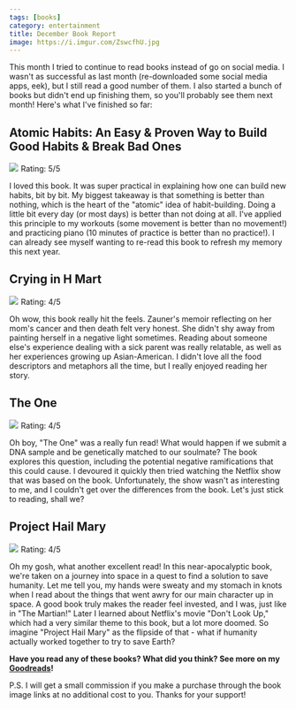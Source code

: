 ```yaml
---
tags: [books]
category: entertainment
title: December Book Report
image: https://i.imgur.com/ZswcfhU.jpg
---
```


This month I tried to continue to read books instead of go on social media. I wasn't as successful as last month (re-downloaded some social media apps, eek), but I still read a good number of them. I also started a bunch of books but didn't end up finishing them, so you'll probably see them next month! Here's what I've finished so far:

## Atomic Habits: An Easy & Proven Way to Build Good Habits & Break Bad Ones
<a href="https://www.amazon.com/gp/product/B07D23CFGR?ie=UTF8&SubscriptionId=1MGPYB6YW3HWK55XCGG2&linkCode=li3&tag=jessicapei-20&linkId=3946bf2e78703659ed38b47c5ae1f078&language=en_US&ref_=as_li_ss_il" target="_blank"><img border="0" src="//ws-na.amazon-adsystem.com/widgets/q?_encoding=UTF8&ASIN=B07D23CFGR&Format=_SL250_&ID=AsinImage&MarketPlace=US&ServiceVersion=20070822&WS=1&tag=jessicapei-20&language=en_US" ></a><img src="https://ir-na.amazon-adsystem.com/e/ir?t=jessicapei-20&language=en_US&l=li3&o=1&a=B07D23CFGR" width="1" height="1" border="0" alt="" style="border:none !important; margin:0px !important;" />
Rating: 5/5

I loved this book. It was super practical in explaining how one can build new habits, bit by bit. My biggest takeaway is that something is better than nothing, which is the heart of the "atomic" idea of habit-building. Doing a little bit every day (or most days) is better than not doing at all. I've applied this principle to my workouts (some movement is better than no movement!) and practicing piano (10 minutes of practice is better than no practice!). I can already see myself wanting to re-read this book to refresh my memory this next year.

## Crying in H Mart
<a href="https://www.amazon.com/gp/product/0525657746?ie=UTF8&SubscriptionId=1MGPYB6YW3HWK55XCGG2&linkCode=li3&tag=jessicapei-20&linkId=50b569a15679ba1e35c0cf324106490a&language=en_US&ref_=as_li_ss_il" target="_blank"><img border="0" src="//ws-na.amazon-adsystem.com/widgets/q?_encoding=UTF8&ASIN=0525657746&Format=_SL250_&ID=AsinImage&MarketPlace=US&ServiceVersion=20070822&WS=1&tag=jessicapei-20&language=en_US" ></a><img src="https://ir-na.amazon-adsystem.com/e/ir?t=jessicapei-20&language=en_US&l=li3&o=1&a=0525657746" width="1" height="1" border="0" alt="" style="border:none !important; margin:0px !important;" />
Rating: 4/5

Oh wow, this book really hit the feels. Zauner's memoir reflecting on her mom's cancer and then death felt very honest. She didn't shy away from painting herself in a negative light sometimes. Reading about someone else's experience dealing with a sick parent was really relatable, as well as her experiences growing up Asian-American. I didn't love all the food descriptors and metaphors all the time, but I really enjoyed reading her story. 

## The One
<a href="https://www.amazon.com/gp/product/B075CQSTGT?ie=UTF8&SubscriptionId=1MGPYB6YW3HWK55XCGG2&linkCode=li3&tag=jessicapei-20&linkId=3c4e8d2b6d0e8b6924e0560cdf8c2a09&language=en_US&ref_=as_li_ss_il" target="_blank"><img border="0" src="//ws-na.amazon-adsystem.com/widgets/q?_encoding=UTF8&ASIN=B075CQSTGT&Format=_SL250_&ID=AsinImage&MarketPlace=US&ServiceVersion=20070822&WS=1&tag=jessicapei-20&language=en_US" ></a><img src="https://ir-na.amazon-adsystem.com/e/ir?t=jessicapei-20&language=en_US&l=li3&o=1&a=B075CQSTGT" width="1" height="1" border="0" alt="" style="border:none !important; margin:0px !important;" />
Rating: 4/5

Oh boy, "The One" was a really fun read! What would happen if we submit a DNA sample and be genetically matched to our soulmate? The book explores this question, including the potential negative ramifications that this could cause. I devoured it quickly then tried watching the Netflix show that was based on the book. Unfortunately, the show wasn't as interesting to me, and I couldn't get over the differences from the book. Let's just stick to reading, shall we?

## Project Hail Mary
<a href="https://www.amazon.com/gp/product/0593135202?ie=UTF8&SubscriptionId=1MGPYB6YW3HWK55XCGG2&linkCode=li3&tag=jessicapei-20&linkId=3cad4cabc62f691e0895db795a90343e&language=en_US&ref_=as_li_ss_il" target="_blank"><img border="0" src="//ws-na.amazon-adsystem.com/widgets/q?_encoding=UTF8&ASIN=0593135202&Format=_SL250_&ID=AsinImage&MarketPlace=US&ServiceVersion=20070822&WS=1&tag=jessicapei-20&language=en_US" ></a><img src="https://ir-na.amazon-adsystem.com/e/ir?t=jessicapei-20&language=en_US&l=li3&o=1&a=0593135202" width="1" height="1" border="0" alt="" style="border:none !important; margin:0px !important;" />
Rating: 4/5

Oh my gosh, what another excellent read! In this near-apocalyptic book, we're taken on a journey into space in a quest to find a solution to save humanity. Let me tell you, my hands were sweaty and my stomach in knots when I read about the things that went awry for our main character up in space. A good book truly makes the reader feel invested, and I was, just like in "The Martian!" Later I learned about Netflix's movie "Don't Look Up," which had a very similar theme to this book, but a lot more doomed. So imagine "Project Hail Mary" as the flipside of that - what if humanity actually worked together to try to save Earth?

**Have you read any of these books? What did you think? See more on my [Goodreads](https://www.goodreads.com/user/show/7454797-jessica)!**

P.S. I will get a small commission if you make a purchase through the book image links at no additional cost to you. Thanks for your support!